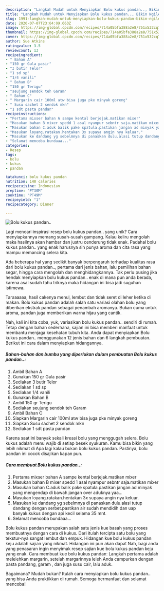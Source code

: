 ```yaml
---
description: "Langkah Mudah untuk Menyiapkan Bolu kukus pandan.., Bikin Ngiler"
title: "Langkah Mudah untuk Menyiapkan Bolu kukus pandan.., Bikin Ngiler"
slug: 1991-langkah-mudah-untuk-menyiapkan-bolu-kukus-pandan-bikin-ngiler
date: 2020-07-07T23:04:09.663Z
image: https://img-global.cpcdn.com/recipes/714a05bfa388a2e8/751x532cq70/bolu-kukus-pandan-foto-resep-utama.jpg
thumbnail: https://img-global.cpcdn.com/recipes/714a05bfa388a2e8/751x532cq70/bolu-kukus-pandan-foto-resep-utama.jpg
cover: https://img-global.cpcdn.com/recipes/714a05bfa388a2e8/751x532cq70/bolu-kukus-pandan-foto-resep-utama.jpg
author: Sue Atkins
ratingvalue: 3.5
reviewcount: 13
recipeingredient:
- " Bahan A"
- "150 gr Gula pasir"
- "3 butir Telor"
- "1 sd sp"
- "1/4 vanili"
- " Bahan B"
- "150 gr Terigu"
- "seujung sendok teh Garam"
- " Bahan C"
- " Margarin cair 100ml atw bisa juga pke minyak goreng"
- " Susu sachet 2 sendok mkn"
- "1 sdt pasta pandan"
recipeinstructions:
- "Pertama mixser bahan A sampe kental berjejak.matikan mixer"
- "Masukan bahan B mixer spedd 1 asal nyampur sebntr saja.matikan mixer"
- "Masukan bahan C.aduk balik pake spatula.pastikan jangan ad minyak yang mengendap di bawah.jangan over aduknya yaa..."
- "Masukan loyang.ratakan.hentakan 3x supaya angin nya keluar."
- "Masukan ke dandang yg sebelmnya di panaskan dulu.alasi tutup dandang dengan serbet.pastikan air sudah mendidih dan uap banyak.kukus dengan api kecil selama 35 mnt."
- "Selamat mencoba bundaaa..."
categories:
- Resep
tags:
- bolu
- kukus
- pandan

katakunci: bolu kukus pandan 
nutrition: 140 calories
recipecuisine: Indonesian
preptime: "PT30M"
cooktime: "PT49M"
recipeyield: "1"
recipecategory: Dinner

---
```



![Bolu kukus pandan..](https://img-global.cpcdn.com/recipes/714a05bfa388a2e8/751x532cq70/bolu-kukus-pandan-foto-resep-utama.jpg)

Lagi mencari inspirasi resep bolu kukus pandan.. yang unik? Cara menyiapkannya memang susah-susah gampang. Kalau keliru mengolah maka hasilnya akan hambar dan justru cenderung tidak enak. Padahal bolu kukus pandan.. yang enak harusnya sih punya aroma dan cita rasa yang mampu memancing selera kita.

Ada beberapa hal yang sedikit banyak berpengaruh terhadap kualitas rasa dari bolu kukus pandan.., pertama dari jenis bahan, lalu pemilihan bahan segar, hingga cara mengolah dan menghidangkannya. Tak perlu pusing jika hendak menyiapkan bolu kukus pandan.. enak di mana pun anda berada, karena asal sudah tahu triknya maka hidangan ini bisa jadi suguhan istimewa.

Taraaaaaa, hasil cakenya menul, lembut dan tidak seret di leher ketika di makan. Bolu kukus pandan adalah salah satu variasi olahan bolu yang diberikan ekstrak pandan sebagai penambah aromanya. Bukan cuma untuk aroma, pandan juga memberikan warna hijau yang cantik.


Nah, kali ini kita coba, yuk, variasikan bolu kukus pandan.. sendiri di rumah. Tetap dengan bahan sederhana, sajian ini bisa memberi manfaat untuk membantu menjaga kesehatan tubuh kita. Anda dapat menyiapkan Bolu kukus pandan.. menggunakan 12 jenis bahan dan 6 langkah pembuatan. Berikut ini cara dalam menyiapkan hidangannya.

<!--inarticleads1-->

##### Bahan-bahan dan bumbu yang diperlukan dalam pembuatan Bolu kukus pandan..:

1. Ambil  Bahan A
1. Gunakan 150 gr Gula pasir
1. Sediakan 3 butir Telor
1. Sediakan 1 sd sp
1. Sediakan 1/4 vanili
1. Gunakan  Bahan B
1. Ambil 150 gr Terigu
1. Sediakan seujung sendok teh Garam
1. Ambil  Bahan C
1. Siapkan  Margarin cair 100ml atw bisa juga pke minyak goreng
1. Siapkan  Susu sachet 2 sendok mkn
1. Sediakan 1 sdt pasta pandan


Karena saat ini banyak sekali kreasi bolu yang menggugah selera. Bolu kukus adalah menu wajib di setiap besek syukuran. Kamu bisa bikin yang lebih nikmat di Apa lagi kalau bukan bolu kukus pandan. Pastinya, bolu pandan ini cocok disajikan kapan pun. 

<!--inarticleads2-->

##### Cara membuat Bolu kukus pandan..:

1. Pertama mixser bahan A sampe kental berjejak.matikan mixer
1. Masukan bahan B mixer spedd 1 asal nyampur sebntr saja.matikan mixer
1. Masukan bahan C.aduk balik pake spatula.pastikan jangan ad minyak yang mengendap di bawah.jangan over aduknya yaa...
1. Masukan loyang.ratakan.hentakan 3x supaya angin nya keluar.
1. Masukan ke dandang yg sebelmnya di panaskan dulu.alasi tutup dandang dengan serbet.pastikan air sudah mendidih dan uap banyak.kukus dengan api kecil selama 35 mnt.
1. Selamat mencoba bundaaa...


Bolu kukus pandan merupakan salah satu jenis kue basah yang proses membuatnya dengan cara di kukus. Dari itulah tercipta satu bolu yang tekstur-nya sangat lembut dan empuk. Hidangan kue bolu kukus pandan keju adalah sajian yang nikmat. Hidangan ini pun akan dapat Nah, bagi anda yang penasaran ingin menyimak resep sajian kue bolu kukus pandan keju yang enak. Cara membuat kue bolu kukus pandan: Langkah pertama adalah melelehkan margarin, setelah margarinnya leleh Anda campurkan dengan pasta pandang, garam , dan juga susu cair, lalu aduk. 

Bagaimana? Mudah bukan? Itulah cara menyiapkan bolu kukus pandan.. yang bisa Anda praktikkan di rumah. Semoga bermanfaat dan selamat mencoba!

